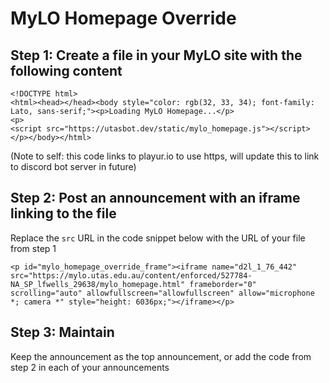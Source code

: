 # MyLO Homepage Override
## Step 1: Create a file in your MyLO site with the following content
```
<!DOCTYPE html>
<html><head></head><body style="color: rgb(32, 33, 34); font-family: Lato, sans-serif;"><p>Loading MyLO Homepage...</p>
<p>
<script src="https://utasbot.dev/static/mylo_homepage.js"></script>
</p></body></html>
```
(Note to self: this code links to playur.io to use https, will update this to link to discord bot server in future)

## Step 2: Post an announcement with an iframe linking to the file
Replace the `src` URL in the code snippet below with the URL of your file from step 1
```
<p id="mylo_homepage_override_frame"><iframe name="d2l_1_76_442" src="https://mylo.utas.edu.au/content/enforced/527784-NA_SP_lfwells_29638/mylo_homepage.html" frameborder="0" scrolling="auto" allowfullscreen="allowfullscreen" allow="microphone *; camera *" style="height: 6036px;"></iframe></p>
```

## Step 3: Maintain
Keep the announcement as the top announcement, or add the code from step 2 in each of your announcements